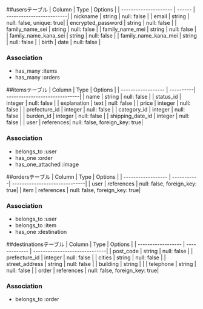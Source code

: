 ##usersテーブル
| Column                | Type   | Options                  |
| --------------------- | ------ | -------------------------|
| nickname              | string | null: false              |
| email                 | string | null: false, unique: true|
| encrypted_password    | string | null: false              |
| family_name_sei       | string | null: false              |
| family_name_mei       | string | null: false              |
| family_name_kana_sei  | string | null: false              |
| family_name_kana_mei  | string | null: false              |
| birth                 | date   | null: false              |

### Association
- has_many :items
- has_many :orders

  


##itemsテーブル
| Column             | Type      | Options                       |
| ------------------ | ----------| ------------------------------|
| name               | string    | null: false                   |
| status_id          | integer   | null: false                   |
| explanation        | text      | null: false                   |
| price              | integer   | null: false                   |
| prefecture_id      | integer   | null: false                   |
| category_id        | integer   | null: false                   |
| burden_id          | integer   | null: false                   |
| shipping_date_id   | integer   | null: false                   |
| user               | references| null: false, foreign_key: true|


### Association
- belongs_to :user
- has_one :order
- has_one_attached :image




##ordersテーブル
| Column             | Type       | Options                       |
| ------------------ | -----------| ------------------------------|
| user               | references | null: false, foreign_key: true|
| item               | references | null: false, foreign_key: true|

### Association
- belongs_to :user
- belongs_to :item
- has_one    :destination






##destinationsテーブル
| Column             | Type          | Options                       |
| ------------------ | ------------- | ------------------------------|
| post_code          | string        | null: false                   |
| prefecture_id      | integer       | null: false                   |
| cities             | string        | null: false                   |
| street_address     | string        | null: false                   |
| building           | string        |                               |
| telephone          | string        | null: false                   |
| order              | references    | null: false, foreign_key: true|

### Association
- belongs_to :order











